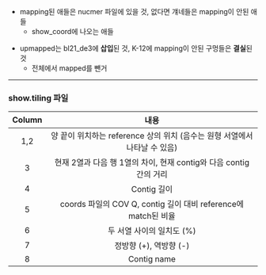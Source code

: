 * mapping된 애들은 nucmer 파일에 있을 것, 없다면 걔네들은 mapping이 안된 애들
  * show_coord에 나오는 애들

- upmapped는 bl21_de3에 **삽입**된 것, K-12에 mapping이 안된 구멍들은 **결실**된 것
  - 전체에서 mapped를 뺀거

---

### show.tiling 파일

| Column |                             내용                             |
| :----: | :----------------------------------------------------------: |
|  1,2   | 양 끝이 위치하는 reference 상의 위치 (음수는 원형 서열에서 나타날 수 있음) |
|   3    | 현재 2열과 다음 행 1열의 차이, 현재 contig와 다음 contig 간의 거리 |
|   4    |                         Contig 길이                          |
|   5    | coords 파일의 COV Q, contig 길이 대비 reference에 match된 비율 |
|   6    |                  두 서열 사이의 일치도 (%)                   |
|   7    |                    정방향 (+), 역방향 (-)                    |
|   8    |                         Contig name                          |

